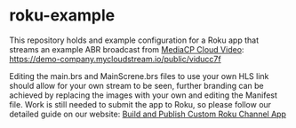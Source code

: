 # roku-example

This repository holds and example configuration for a Roku app that streams an example ABR broadcast from [MediaCP Cloud Video](https://www.mediacp.net/cloud-video/): https://demo-company.mycloudstream.io/public/viducc7f

Editing the main.brs and MainScrene.brs files to use your own HLS link should allow for your own stream to be seen, further branding can be achieved by replacing the images with your own and editing the Manifest file. Work is still needed to submit the app to Roku, so please follow our detailed guide on our website: [Build and Publish Custom Roku Channel App](https://www.mediacp.net/doc/other/build-and-publish-custom-roku-channel-app/)



